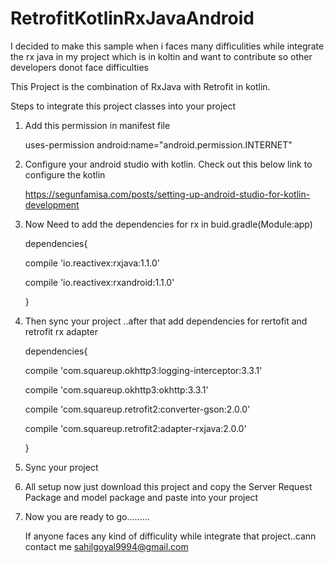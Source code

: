 # RetrofitKotlinRxJavaAndroid

 I decided to make this sample when i faces many difficulities while integrate the rx java in my project  which is in koltin and 
  want to contribute so other developers donot face difficulties 

This  Project is the combination of RxJava with Retrofit in kotlin.

Steps to integrate this project classes into your project 

1. Add this permission in manifest file

   uses-permission android:name="android.permission.INTERNET"

2. Configure your android studio with kotlin. Check out this below link to configure the kotlin  

    https://segunfamisa.com/posts/setting-up-android-studio-for-kotlin-development

3. Now Need to add the dependencies for rx in buid.gradle(Module:app)

   dependencies{ 

   compile 'io.reactivex:rxjava:1.1.0'
   
    compile 'io.reactivex:rxandroid:1.1.0'
   
    }
  
4. Then sync your project ..after that add dependencies for rertofit and retrofit rx adapter
 
    dependencies{
 
    compile 'com.squareup.okhttp3:logging-interceptor:3.3.1'
   
   compile 'com.squareup.okhttp3:okhttp:3.3.1'
   
   compile 'com.squareup.retrofit2:converter-gson:2.0.0'
   
   compile 'com.squareup.retrofit2:adapter-rxjava:2.0.0'
 
    }
 
5. Sync your project 
 
6. All setup now just download this project and copy the Server Request Package 
     and model package and paste into your project 

7.  Now you are ready to go.........
 
     If anyone faces any kind of difficulity while integrate that project..cann contact me sahilgoyal9994@gmail.com 
 
 
     
     
   
